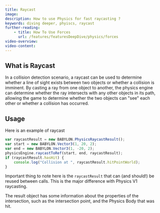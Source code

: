 ```yaml
---
title: Raycast
image: 
description: How to use Physics for fast raycasting ?
keywords: diving deeper, phyiscs, raycast
further-reading:
    - title: How To Use Forces
      url: /features/featuresDeepDive/physics/forces
video-overview:
video-content:
---
```


## What is Raycast

In a collision detection scenario, a raycast can be used to determine whether a line of sight exists between two objects or whether a collision is imminent. By casting a ray from one object to another, the physics engine can determine whether the ray intersects with any other objects in its path, allowing the game to determine whether the two objects can "see" each other or whether a collision has occurred.

## Usage

Here is an example of raycast

```javascript
var raycastResult = new BABYLON.PhysicsRaycastResult();
var start = new BABYLON.Vector3(1, 20, 2);
var end = new BABYLON.Vector3(1, -20, 2);
physicsEngine.raycastToRef(start, end, raycastResult);
if (raycastResult.hasHit) {
    console.log("Collision at ", raycastResult.hitPointWorld);
}
```

Important thing to note here is the `raycastResult` that can (and should!) be reused between calls. This is the major difference with Physics V1 raycasting.

The result object has some information about the properties of the intersection, such as the intersection point, and the Physics Body that was hit.

<Playground id="#I6AR8X" title="RayPicking Vs Raycast" description="Compare Raypicking with raycast feature of the Physics Engine" isMain={true} category="Physics"/>
